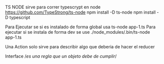 TS NODE sirve para correr typescrypt en node
https://github.com/TypeStrong/ts-node
npm install -D ts-node
npm install -D typescript

Para Ejecutar se si es instalado de forma global usa  ts-node app-1.ts
Para ejecutar si se instala de forma dev se use ./node_modules/.bin/ts-node app-1.ts


Una Action solo sirve para describir algo que deberia de hacer el reducer

Interface /*es una regla que un objeto debe de cumplir*/
